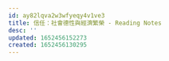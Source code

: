 ```yaml
---
id: ay82lqva2w3wfyeqy4v1ve3
title: 信任：社會德性與經濟繁榮 - Reading Notes
desc: ''
updated: 1652456152273
created: 1652456130295
---
```


